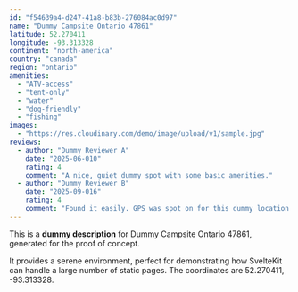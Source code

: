 ```yaml
---
id: "f54639a4-d247-41a8-b83b-276084ac0d97"
name: "Dummy Campsite Ontario 47861"
latitude: 52.270411
longitude: -93.313328
continent: "north-america"
country: "canada"
region: "ontario"
amenities:
  - "ATV-access"
  - "tent-only"
  - "water"
  - "dog-friendly"
  - "fishing"
images:
  - "https://res.cloudinary.com/demo/image/upload/v1/sample.jpg"
reviews:
  - author: "Dummy Reviewer A"
    date: "2025-06-010"
    rating: 4
    comment: "A nice, quiet dummy spot with some basic amenities."
  - author: "Dummy Reviewer B"
    date: "2025-09-016"
    rating: 4
    comment: "Found it easily. GPS was spot on for this dummy location."
---
```


This is a **dummy description** for Dummy Campsite Ontario 47861, generated for the proof of concept.

It provides a serene environment, perfect for demonstrating how SvelteKit can handle a large number of static pages. The coordinates are 52.270411, -93.313328.
